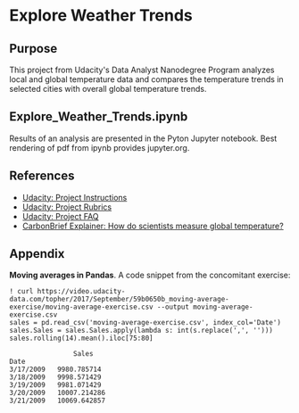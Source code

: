 # Explore Weather Trends

## Purpose
This project from Udacity's Data Analyst Nanodegree Program analyzes local and global temperature data and compares the temperature trends in selected cities with overall global temperature trends.

## Explore_Weather_Trends.ipynb
Results of an analysis are presented in the Pyton Jupyter notebook. Best rendering of pdf from ipynb provides jupyter.org.

## References
- [Udacity: Project Instructions](https://classroom.udacity.com/nanodegrees/nd002/parts/93426fc7-0e68-4957-b16b-9fde38776c26/modules/6cfbf770-e84f-4cb7-be34-2ae3e04b42a6/lessons/d551938c-d004-4801-a269-4b8dd784cc3b/project)
- [Udacity: Project Rubrics](https://review.udacity.com/#!/rubrics/1125/view)
- [Udacity: Project FAQ](https://sites.google.com/udacity.com/data-analyst-project-1/home)
- [CarbonBrief Explainer: How do scientists measure global temperature?](https://www.carbonbrief.org/explainer-how-do-scientists-measure-global-temperature)


## Appendix
**Moving averages in Pandas**. A code snippet from the concomitant exercise:
```
! curl https://video.udacity-data.com/topher/2017/September/59b0650b_moving-average-exercise/moving-average-exercise.csv --output moving-average-exercise.csv
sales = pd.read_csv('moving-average-exercise.csv', index_col='Date')
sales.Sales = sales.Sales.apply(lambda s: int(s.replace(',', '')))
sales.rolling(14).mean().iloc[75:80]

                Sales
Date	
3/17/2009	9980.785714
3/18/2009	9998.571429
3/19/2009	9981.071429
3/20/2009	10007.214286
3/21/2009	10069.642857

```
<!--
SELECT *
FROM city_list
WHERE city in ('Prague', 'Johannesburg', 'New York', 
               'Shanghai', 'Sydney', 'Rio De Janeiro')
-->
